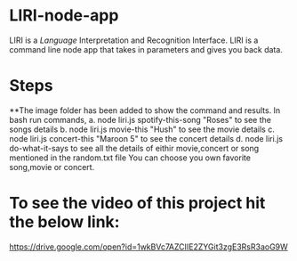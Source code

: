 # LIRI-node-app
LIRI is a _Language_ Interpretation and Recognition Interface. LIRI is a command line node app that takes in parameters and gives you back data.

# Steps
 **The image folder has been added to show the command and results.
 In bash run commands,
 a. node liri.js spotify-this-song "Roses" to see the songs details
 b. node liri.js movie-this "Hush" to see the movie details
 c. node liri.js concert-this "Maroon 5" to see the concert details
 d. node liri.js do-what-it-says to see all the details of eithir movie,concert or song mentioned in the random.txt file
 You can choose you own favorite song,movie or concert.

 # To see the video of this project hit the below link:
   https://drive.google.com/open?id=1wkBVc7AZCIIE2ZYGit3zgE3RsR3aoG9W




